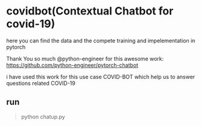 # covidbot(Contextual Chatbot for covid-19)

here you can find the data and the compete training and impelementation in pytorch 

Thank You so much @python-engineer 
for this awesome work: https://github.com/python-engineer/pytorch-chatbot 

i have used this work for this use case COVID-BOT which help us to answer questions related COVID-19 

## run

> python chatup.py

